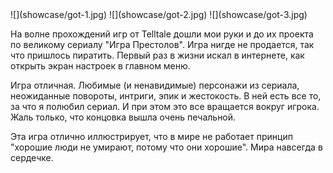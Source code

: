 <gallery>
    ![](showcase/got-1.jpg)
    ![](showcase/got-2.jpg)
    ![](showcase/got-3.jpg)
</gallery>

На волне прохождений игр от Telltale дошли мои руки и до их проекта по великому сериалу "Игра Престолов".
Игра нигде не продается, так что пришлось пиратить.
Первый раз в жизни искал в интернете, как открыть экран настроек в главном меню.

Игра отличная. Любимые (и ненавидимые) персонажи из сериала, неожиданные повороты, интриги, эпик и жестокость.
В ней есть все то, за что я полюбил сериал. И при этом это все вращается вокруг игрока.
Жаль только, что концовка вышла очень печальной.

Эта игра отлично иллюстрирует, что в мире не работает принцип "хорошие люди не умирают, потому что они хорошие". Мира навсегда в сердечке.